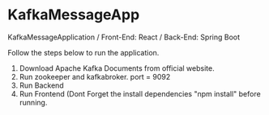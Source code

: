 # KafkaMessageApp
KafkaMessageApplication / Front-End: React / Back-End: Spring Boot

Follow the steps below to run the application.

1) Download Apache Kafka Documents from official website.
2) Run zookeeper and kafkabroker. port = 9092
3) Run Backend
4) Run Frontend (Dont Forget the install dependencies "npm install" before running.

